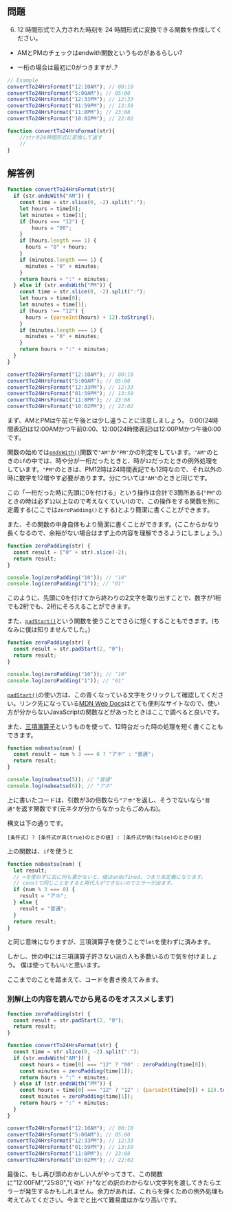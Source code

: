 ## 問題

6. 12 時間形式で入力された時刻を 24 時間形式に変換できる関数を作成してください。

- AMとPMのチェックはendwith関数というものがあるらしい?

- 一桁の場合は最初に0がつきますが..?

```js
// Example
convertTo24HrsFormat("12:10AM"); // 00:10
convertTo24HrsFormat("5:00AM"); // 05:00
convertTo24HrsFormat("12:33PM"); // 12:33
convertTo24HrsFormat("01:59PM"); // 13:59
convertTo24HrsFormat("11:8PM"); // 23:08
convertTo24HrsFormat("10:02PM"); // 22:02
```

```js
function convertTo24HrsFormat(str){
    //strを24時間形式に変換して返す
    //
}
```

## 解答例

```js
function convertTo24HrsFormat(str){
  if (str.endsWith("AM")) {
    const time = str.slice(0, -2).split(":");
    let hours = time[0];
    let minutes = time[1];
    if (hours === "12") {
        hours = "00";
    }
    if (hours.length === 1) {
      hours = "0" + hours;
    }
    if (minutes.length === 1) {
      minutes = "0" + minutes;
    }
    return hours + ":" + minutes;
  } else if (str.endsWith("PM")) {
    const time = str.slice(0, -2).split(":");
    let hours = time[0];
    let minutes = time[1];
    if (hours !== "12") {
      hours = (parseInt(hours) + 12).toString();
    }
    if (minutes.length === 1) {
      minutes = "0" + minutes;
    }
    return hours + ":" + minutes;
  }
}

convertTo24HrsFormat("12:10AM"); // 00:10
convertTo24HrsFormat("5:00AM"); // 05:00
convertTo24HrsFormat("12:33PM"); // 12:33
convertTo24HrsFormat("01:59PM"); // 13:59
convertTo24HrsFormat("11:8PM"); // 23:08
convertTo24HrsFormat("10:02PM"); // 22:02
```

まず、AMとPMは午前と午後とは少し違うことに注意しましょう。
0:00(24時間表記)は12:00AMかつ午前0:00、12:00(24時間表記)は12:00PMかつ午後0:00です。

関数の始めでは[`endsWith()`](https://developer.mozilla.org/ja/docs/Web/JavaScript/Reference/Global_Objects/String/endsWith)関数で`"AM"`か`"PM"`かの判定をしています。`"AM"`のときの`if`の中では、時や分が一桁だったときと、時が`12`だったときの例外処理をしています。`"PM"`のときは、PM12時は24時間表記でも12時なので、それ以外の時に数字を12増やす必要があります。分については`"AM"`のときと同じです。

この「一桁だった時に先頭に0を付ける」という操作は合計で3箇所ある(`"PM"`のときの時は必ず`12`以上なので考えなくていい)ので、この操作をする関数を別に定義する(ここでは`zeroPadding()`とする)とより簡潔に書くことができます。

また、その関数の中身自体もより簡潔に書くことができます。(ここからかなり長くなるので、余裕がない場合はまず上の内容を理解できるようにしましょう。)

```js
function zeroPadding(str) {
  const result = ("0" + str).slice(-2);
  return result;
}

console.log(zeroPadding("10")); // "10"
console.log(zeroPadding("1")); // "01"
```

このように、先頭に0を付けてから終わりの2文字を取り出すことで、数字が1桁でも2桁でも、2桁にそろえることができます。

また、[`padStart()`](https://developer.mozilla.org/ja/docs/Web/JavaScript/Reference/Global_Objects/String/padStart)という関数を使うことでさらに短くすることもできます。(ちなみに僕は知りませんでした。)

```js
function zeroPadding(str) {
  const result = str.padStart(2, "0");
  return result;
}

console.log(zeroPadding("10")); // "10"
console.log(zeroPadding("1")); // "01"
```

[`padStart()`](https://developer.mozilla.org/ja/docs/Web/JavaScript/Reference/Global_Objects/String/padStart)の使い方は、この青くなっている文字をクリックして確認してください。リンク先になっている[MDN Web Docs](https://developer.mozilla.org/ja/)はとても便利なサイトなので、使い方が分からないJavaScriptの関数などがあったときはここで調べると良いです。

また、[三項演算子](https://developer.mozilla.org/ja/docs/Web/JavaScript/Reference/Operators/Conditional_operator)というものを使って、12時台だった時の処理を短く書くこともできます。

```js
function nabeatsu(num) {
  const result = num % 3 === 0 ? "アホ" : "普通";
  return result;
}

console.log(nabeatsu(5)); // "普通"
console.log(nabeatsu(6)); // "アホ"
```

上に書いたコードは、引数が3の倍数なら`"アホ"`を返し、そうでないなら`"普通"`を返す関数です(元ネタが分からなかったらごめんね)。

構文は下の通りです。

```
[条件式] ? [条件式が真(true)のときの値] : [条件式が偽(false)のときの値]
```

上の関数は、`if`を使うと

```js
function nabeatsu(num) {
  let result;
  // =を使わずに右に何も書かないと、値はundefined、つまり未定義になります。
  // constで同じことをすると再代入ができないのでエラーが出ます。
  if (num % 3 === 0) {
    result = "アホ";
  } else {
    result = "普通";
  }
  return result;
}
```

と同じ意味になりますが、三項演算子を使うことで`let`を使わずに済みます。

しかし、世の中には三項演算子許さない派の人も多数いるので気を付けましょう。
僕は使ってもいいと思います。

ここまでのことを踏まえて、コードを書き換えてみます。

### 別解(上の内容を読んでから見るのをオススメします)

```js
function zeroPadding(str) {
  const result = str.padStart(2, "0");
  return result;
}

function convertTo24HrsFormat(str) {
  const time = str.slice(0, -2).split(":");
  if (str.endsWith("AM")) {
    const hours = time[0] === "12" ? "00" : zeroPadding(time[0]);
    const minutes = zeroPadding(time[1]);
    return hours + ":" + minutes;
  } else if (str.endsWith("PM")) {
    const hours = time[0] === "12" ? "12" : (parseInt(time[0]) + 12).toString();
    const minutes = zeroPadding(time[1]);
    return hours + ":" + minutes;
  }
}

convertTo24HrsFormat("12:10AM"); // 00:10
convertTo24HrsFormat("5:00AM"); // 05:00
convertTo24HrsFormat("12:33PM"); // 12:33
convertTo24HrsFormat("01:59PM"); // 13:59
convertTo24HrsFormat("11:8PM"); // 23:08
convertTo24HrsFormat("10:02PM"); // 22:02
```

最後に、もし再び頭のおかしい人がやってきて、この関数に"12:00FM","25:80","( ᐛ)ﾊﾞﾅﾅ"などの訳のわからない文字列を渡してきたらエラーが発生するかもしれません。余力があれば、これらを弾くための例外処理も考えてみてください。今までと比べて難易度はかなり高いです。
